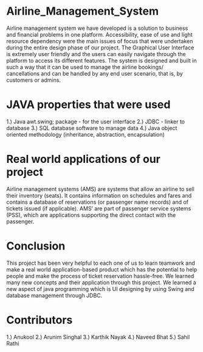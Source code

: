 # Airline_Management_System
Airline management system we have developed is a solution to business and financial problems in one platform. Accessibility, ease of use and light resource dependency were the main issues of focus that were undertaken during the entire design phase of our project. The Graphical User Interface is extremely user friendly and the users can easily navigate through the platform to access its different features. The system is designed and built in such a way that it can be used to manage the airline bookings/ cancellations and can be handled by any end user scenario, that is, by customers or admins.

# JAVA properties that were used
1.) Java awt.swing; package - for the user interface
2.) JDBC - linker to database
3.) SQL database software to manage data
4.) Java object oriented methodology (inheritance, abstraction, encapsulation)

# Real world applications of our project
Airline management systems (AMS) are systems that allow an airline to sell their inventory (seats). It contains information on schedules and fares and contains a database of reservations (or passenger name records) and of tickets issued (if applicable). AMS’ are part of passenger service systems (PSS), which are applications supporting the direct contact with the passenger.

# Conclusion
This project has been very helpful to each one of us to learn teamwork and make a real world application-based product which has the potential to help people and make the process of ticket reservation hassle-free.
We learned many new concepts and their application through this project. We learned a new aspect of java programming which is UI designing by using Swing and database management through JDBC.

# Contributors
1.) Anukool 
2.) Arunim Singhal
3.) Karthik Nayak
4.) Naveed Bhat
5.) Sahil Rathi


